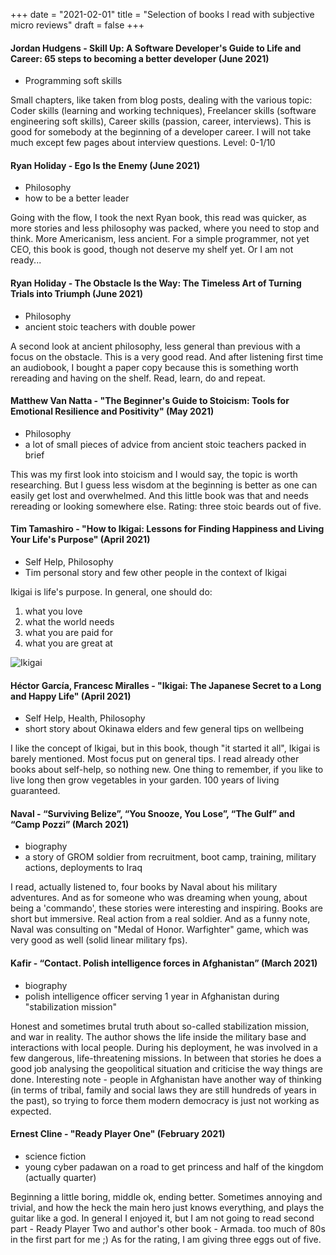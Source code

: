 +++
date = "2021-02-01"
title = "Selection of books I read with subjective micro reviews"
draft = false
+++

#### Jordan Hudgens - Skill Up: A Software Developer's Guide to Life and Career: 65 steps to becoming a better developer (June 2021)

* Programming soft skills 

Small chapters, like taken from blog posts, dealing with the various topic: Coder skills (learning and working techniques), Freelancer skills (software engineering soft skills), Career skills (passion, career, interviews). This is good for somebody at the beginning of a developer career. 
I will not take much except few pages about interview questions.
Level: 0-1/10 


#### Ryan Holiday - Ego Is the Enemy (June 2021)

* Philosophy
* how to be a better leader

Going with the flow, I took the next Ryan book, this read was quicker, as more stories and less philosophy was packed, where you need to stop and think.
More Americanism, less ancient. For a simple programmer, not yet CEO, this book is good, though not deserve my shelf yet. Or I am not ready...


#### Ryan Holiday - The Obstacle Is the Way: The Timeless Art of Turning Trials into Triumph (June 2021)

* Philosophy
* ancient stoic teachers with double power

A second look at ancient philosophy, less general than previous with a focus on the obstacle. This is a very good read.
And after listening first time an audiobook, I bought a paper copy because this is something worth rereading and having on the shelf.
Read, learn, do and repeat.

#### Matthew Van Natta - "The Beginner's Guide to Stoicism: Tools for Emotional Resilience and Positivity" (May 2021)

* Philosophy
* a lot of small pieces of advice from ancient stoic teachers packed in brief

This was my first look into stoicism and I would say, the topic is worth researching. But I guess less wisdom at the beginning is better as one can easily get lost and overwhelmed. And this little book was that and needs rereading or looking somewhere else.
Rating: three stoic beards out of five.

#### Tim Tamashiro - "How to Ikigai: Lessons for Finding Happiness and Living Your Life's Purpose" (April 2021)

* Self Help, Philosophy
* Tim personal story and few other people in the context of Ikigai

Ikigai is life's purpose. In general, one should do:
1) what you love
2) what the world needs
3) what you are paid for
4) what you are great at

![Ikigai](../img/ikigai.jpg)

#### Héctor García, Francesc Miralles - "Ikigai: The Japanese Secret to a Long and Happy Life" (April 2021)

* Self Help, Health, Philosophy
* short story about Okinawa elders and few general tips on wellbeing

I like the concept of Ikigai, but in this book, though "it started it all", Ikigai is barely mentioned. Most focus put on general tips. I read already other books about self-help, so nothing new. One thing to remember, if you like to live long then grow vegetables in your garden. 100 years of living guaranteed.

#### Naval - “Surviving Belize”, “You Snooze, You Lose”, “The Gulf” and “Camp Pozzi” (March 2021)

* biography
* a story of GROM soldier from recruitment, boot camp, training, military actions, deployments to Iraq

I read, actually listened to, four books by Naval about his military adventures. And as for someone who was dreaming when young, about being a 'commando', these stories were interesting and inspiring. Books are short but immersive. Real action from a real soldier. And as a funny note, Naval was consulting on "Medal of Honor. Warfighter" game, which was very good as well (solid linear military fps).

#### Kafir - “Contact. Polish intelligence forces in Afghanistan” (March 2021)

* biography
* polish intelligence officer serving 1 year in Afghanistan during "stabilization mission"

Honest and sometimes brutal truth about so-called stabilization mission, and war in reality. The author shows the life inside the military base and interactions with local people. During his deployment, he was involved in a few dangerous, life-threatening missions. In between that stories he does a good job analysing the geopolitical situation and criticise the way things are done. Interesting note - people in Afghanistan have another way of thinking (in terms of tribal, family and social laws they are still hundreds of years in the past), so trying to force them modern democracy is just not working as expected.

#### Ernest Cline - "Ready Player One" (February 2021)

* science fiction
* young cyber padawan on a road to get princess and half of the kingdom (actually quarter)

Beginning a little boring, middle ok, ending better. Sometimes annoying and trivial, and how the heck the main hero just knows everything, and plays the guitar like a god.
In general I enjoyed it, but I am not going to read second part - Ready Player Two and author's other book - Armada. too much of 80s in the first part for me ;)
As for the rating, I am giving three eggs out of five.
